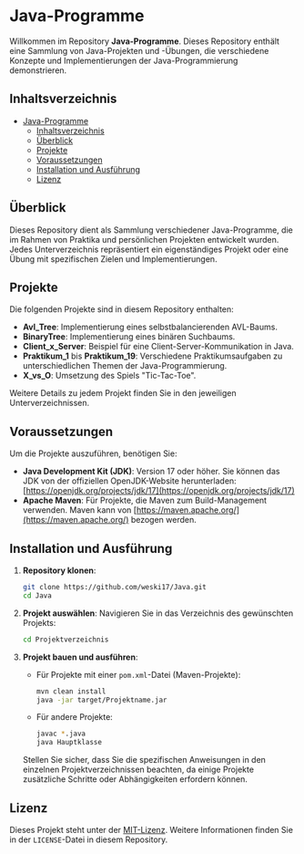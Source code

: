 
# Java-Programme

Willkommen im Repository **Java-Programme**. Dieses Repository enthält eine Sammlung von Java-Projekten und -Übungen, die verschiedene Konzepte und Implementierungen der Java-Programmierung demonstrieren.

## Inhaltsverzeichnis

- [Java-Programme](#java-programme)
  - [Inhaltsverzeichnis](#inhaltsverzeichnis)
  - [Überblick](#überblick)
  - [Projekte](#projekte)
  - [Voraussetzungen](#voraussetzungen)
  - [Installation und Ausführung](#installation-und-ausführung)
  - [Lizenz](#lizenz)

## Überblick

Dieses Repository dient als Sammlung verschiedener Java-Programme, die im Rahmen von Praktika und persönlichen Projekten entwickelt wurden. Jedes Unterverzeichnis repräsentiert ein eigenständiges Projekt oder eine Übung mit spezifischen Zielen und Implementierungen.

## Projekte

Die folgenden Projekte sind in diesem Repository enthalten:

- **Avl_Tree**: Implementierung eines selbstbalancierenden AVL-Baums.
- **BinaryTree**: Implementierung eines binären Suchbaums.
- **Client_x_Server**: Beispiel für eine Client-Server-Kommunikation in Java.
- **Praktikum_1** bis **Praktikum_19**: Verschiedene Praktikumsaufgaben zu unterschiedlichen Themen der Java-Programmierung.
- **X_vs_O**: Umsetzung des Spiels "Tic-Tac-Toe".

Weitere Details zu jedem Projekt finden Sie in den jeweiligen Unterverzeichnissen.

## Voraussetzungen

Um die Projekte auszuführen, benötigen Sie:

- **Java Development Kit (JDK)**: Version 17 oder höher. Sie können das JDK von der offiziellen OpenJDK-Website herunterladen: [https://openjdk.org/projects/jdk/17](https://openjdk.org/projects/jdk/17)
- **Apache Maven**: Für Projekte, die Maven zum Build-Management verwenden. Maven kann von [https://maven.apache.org/](https://maven.apache.org/) bezogen werden.

## Installation und Ausführung

1. **Repository klonen**:
   ```bash
   git clone https://github.com/weski17/Java.git
   cd Java
   ```

2. **Projekt auswählen**:
   Navigieren Sie in das Verzeichnis des gewünschten Projekts:
   ```bash
   cd Projektverzeichnis
   ```

3. **Projekt bauen und ausführen**:
   - Für Projekte mit einer `pom.xml`-Datei (Maven-Projekte):
     ```bash
     mvn clean install
     java -jar target/Projektname.jar
     ```
   - Für andere Projekte:
     ```bash
     javac *.java
     java Hauptklasse
     ```

   Stellen Sie sicher, dass Sie die spezifischen Anweisungen in den einzelnen Projektverzeichnissen beachten, da einige Projekte zusätzliche Schritte oder Abhängigkeiten erfordern können.

## Lizenz

Dieses Projekt steht unter der [MIT-Lizenz](LICENSE). Weitere Informationen finden Sie in der `LICENSE`-Datei in diesem Repository.
